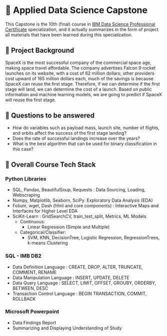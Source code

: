 # :rocket: Applied Data Science Capstone
This Capstone is the 10th (final) course in [IBM Data Science Professional Certificate](https://www.coursera.org/professional-certificates/ibm-data-science) specialization, and it actually summarizes in the form of project all materials that have been learned during this specialization.
## :page_facing_up: Project Background
SpaceX is the most successful company of the commercial space 
age, making space travel affordable. The company advertises Falcon 
9 rocket launches on its website, with a cost of 62 million dollars; 
other providers cost upward of 165 million dollars each, much of the 
savings is because SpaceX can reuse the first stage. Therefore, if we 
can determine if the first stage will land, we can determine the cost 
of a launch. Based on public information and machine learning 
models, we are going to predict if SpaceX will reuse the first stage.
## :page_facing_up: Questions to be answered 
- How do variables such as payload mass, launch site, number of 
flights, and orbits affect the success of the first stage landing? 
- Does the rate of successful landings increase over the years? 
- What is the best algorithm that can be used for binary classification 
in this case?
## :page_facing_up: Overall Course Tech Stack
  ### Python Libraries
  - SQL, Pandas, BeautifulSoup, Requests : Data Sourcing, Loading, Webscraping
  - Numpy, Matplotlib, Seaborn, SciPy: Exploratory Data Analysis (EDA)
  - Folium, wget, Dash (html and core components) : Interactive Maps and Interfaces for Higher Level EDA
  - SciKit-Learn : GridSearchCV, train_test_split, Metrics, ML Models
      - Continuous:
          - Linear Regression (Simple and Multiple)
      - Categorical/Classifier:
          - SVM, KNN, DecisionTree, Logistic Regression, RegressionTrees, k-means Clustering

  ### SQL - IMB DB2
  - Data Definition Language : CREATE, DROP, ALTER, TRUNCATE, COMMENT, RENAME
  - Data Manipulation Language : INSERT, UPDATE, DELETE
  - Data Query Language : SELECT, LIMIT, OFFSET, GROUBY, ORDERBY, BETWEEN, DESC
  - Transaction Control Language : BEGIN TRANSACTION, COMMIT, ROLLBACK

  ### Microsoft Powerpoint
  - Data Findings Report
  - Summarizing and Displaying Understanding of Study
